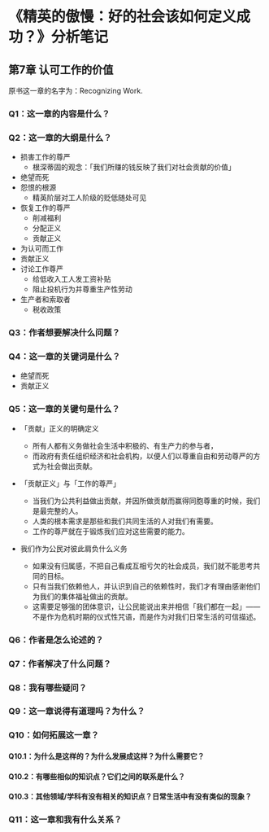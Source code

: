 # 《精英的傲慢：好的社会该如何定义成功？》分析笔记

## 第7章 认可工作的价值

原书这一章的名字为：Recognizing Work.

### Q1：这一章的内容是什么？

### Q2：这一章的大纲是什么？

- 损害工作的尊严
  - 根深蒂固的观念：「我们所赚的钱反映了我们对社会贡献的价值」
- 绝望而死
- 怨恨的根源
  - 精英阶层对工人阶级的贬低随处可见
- 恢复工作的尊严
  - 削减福利
  - 分配正义
  - 贡献正义
- 为认可而工作
- 贡献正义
- 讨论工作尊严
  - 给低收入工人发工资补贴
  - 阻止投机行为并尊重生产性劳动
- 生产者和索取者
  - 税收政策

### Q3：作者想要解决什么问题？

### Q4：这一章的关键词是什么？

- 绝望而死
- 贡献正义

### Q5：这一章的关键句是什么？

- 「贡献」正义的明确定义
  - 所有人都有义务做社会生活中积极的、有生产力的参与者，
  - 而政府有责任组织经济和社会机构，以便人们以尊重自由和劳动尊严的方式为社会做出贡献。

- 「贡献正义」与「工作的尊严」
  - 当我们为公共利益做出贡献，并因所做贡献而赢得同胞尊重的时候，我们是最完整的人。
  - 人类的根本需求是那些和我们共同生活的人对我们有需要。
  - 工作的尊严就在于锻炼我们应对这些需要的能力。

- 我们作为公民对彼此肩负什么义务
  - 如果没有归属感，不把自己看成互相亏欠的社会成员，我们就不能思考共同的目标。
  - 只有当我们依赖他人，并认识到自己的依赖性时，我们才有理由感谢他们为我们的集体福祉做出的贡献。
  - 这需要足够强的团体意识，让公民能说出来并相信「我们都在一起」——
    不是作为危机时期的仪式性咒语，而是作为对我们日常生活的可信描述。

### Q6：作者是怎么论述的？

### Q7：作者解决了什么问题？

### Q8：我有哪些疑问？

### Q9：这一章说得有道理吗？为什么？

### Q10：如何拓展这一章？

#### Q10.1：为什么是这样的？为什么发展成这样？为什么需要它？

#### Q10.2：有哪些相似的知识点？它们之间的联系是什么？

#### Q10.3：其他领域/学科有没有相关的知识点？日常生活中有没有类似的现象？

### Q11：这一章和我有什么关系？

